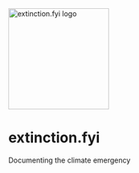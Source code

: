 <img src="https://extinction.fyi/fire-earth.webp" alt="extinction.fyi logo" width="200px">

# extinction.fyi
Documenting the climate emergency
